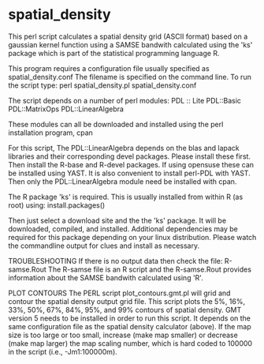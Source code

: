 spatial_density
===============

This perl script calculates a spatial density grid (ASCII format) based on a gaussian kernel function using a SAMSE bandwith calculated using the 'ks' package which is part of the statistical programming language R. 

This program requires a configuration file usually specified as spatial_density.conf
The filename is specified on the command line. To run the script type:
perl spatial_density.pl spatial_density.conf

The script depends on a number of perl modules:
PDL :: Lite
PDL::Basic
PDL::MatrixOps
PDL::LinearAlgebra

These modules can all be downloaded and installed using the perl installation program, cpan

For this script, The PDL::LinearAlgebra depends on the blas and lapack libraries and their corresponding devel packages. Please install these first. Then install the R-base and R-devel packages. If using opensuse these can be installed using YAST. It is also convenient to install perl-PDL with YAST. Then only the PDL::LinearAlgebra module need be installed with cpan. 

The R package 'ks' is required. This is usually installed from within R (as root) using:
install.packages()

Then just select a download site and the the 'ks' package. It will be downloaded, compiled, and installed. Additional dependencies may be required for this package depending on your linux distribution. Please watch the commandline output for clues and install as necessary.

TROUBLESHOOTING
If there is no output data then check the file: R-samse.Rout
The R-samse file is an R script and the R-samse.Rout 
provides information about
the SAMSE bandwith calculated using 'R'.

PLOT CONTOURS
The PERL script plot_contours.gmt.pl will grid and contour the spatial density output grid file. This script plots the 5%, 16%, 33%, 50%, 67%, 84%, 95%, and 99% contours of spatial density. GMT version 5 needs to be installed in order to run this script. It depends on the same configuration file as the spatial density calculator (above). If the map size is too large or too small, increase (make map smaller) or decrease (make map larger) the map scaling number, which is hard coded to 100000 in the script (i.e.,  -Jm1:100000m).
